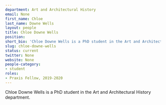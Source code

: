 ```yaml
---
department: Art and Architectural History
email: None
first_name: Chloe
last_name: Downe Wells
layout: people
title: Chloe Downe Wells
position:
short_bio: 'Chloe Downe Wells is a PhD student in the Art and Architectural History department.'
slug: chloe-downe-wells
status: current
twitter: None
website: None
people-category:
- student
roles:
- Praxis Fellow, 2019-2020
---
```

Chloe Downe Wells is a PhD student in the Art and Architectural History department.
